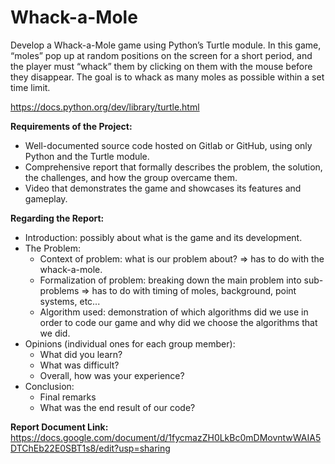 # Whack-a-Mole
Develop a Whack-a-Mole game using Python’s Turtle module. In this game, “moles” pop up at random positions on the screen for a short period, and the player must “whack” them by clicking on them with the mouse before they disappear. The goal is to whack as many moles as possible within a set time limit.

https://docs.python.org/dev/library/turtle.html

**Requirements of the Project:**
- Well-documented source code hosted on Gitlab or GitHub, using only Python and the Turtle module.
- Comprehensive report that formally describes the problem, the solution, the challenges, and how the group overcame them.
- Video that demonstrates the game and showcases its features and gameplay.

**Regarding the Report:**
- Introduction: possibly about what is the game and its development.
- The Problem:
  - Context of problem: what is our problem about? => has to do with the whack-a-mole.
  - Formalization of problem: breaking down the main problem into sub-problems => has to do with timing of moles, background, point systems, etc...
  - Algorithm used: demonstration of which algorithms did we use in order to code our game and why did we choose the algorithms that we did.
- Opinions (individual ones for each group member):
  - What did you learn?
  - What was difficult?
  - Overall, how was your experience?
- Conclusion:
  - Final remarks
  - What was the end result of our code?

**Report Document Link:**
https://docs.google.com/document/d/1fycmazZH0LkBc0mDMovntwWAIA5DTChEb22E0SBT1s8/edit?usp=sharing

